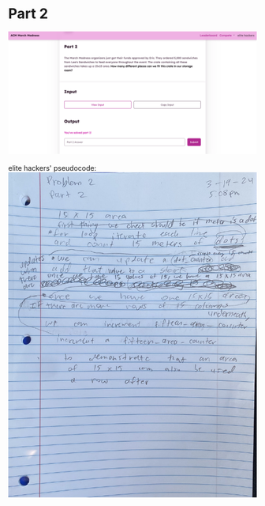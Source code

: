 # Part 2

<div align="center">
  <img src="part2.png" width="1500px" />
</div>
<br>
elite hackers' pseudocode:
<div align="center">
  <img src="pseudocode.jpeg" width="1500px" />
</div>